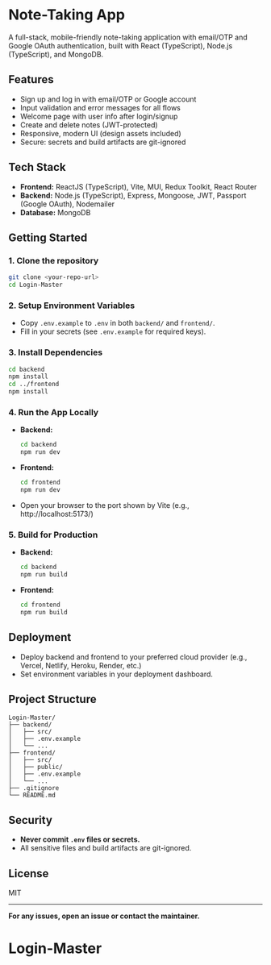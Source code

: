 # Note-Taking App

A full-stack, mobile-friendly note-taking application with email/OTP and Google OAuth authentication, built with React (TypeScript), Node.js (TypeScript), and MongoDB.

## Features
- Sign up and log in with email/OTP or Google account
- Input validation and error messages for all flows
- Welcome page with user info after login/signup
- Create and delete notes (JWT-protected)
- Responsive, modern UI (design assets included)
- Secure: secrets and build artifacts are git-ignored

## Tech Stack
- **Frontend:** ReactJS (TypeScript), Vite, MUI, Redux Toolkit, React Router
- **Backend:** Node.js (TypeScript), Express, Mongoose, JWT, Passport (Google OAuth), Nodemailer
- **Database:** MongoDB

## Getting Started

### 1. Clone the repository
```sh
git clone <your-repo-url>
cd Login-Master
```

### 2. Setup Environment Variables
- Copy `.env.example` to `.env` in both `backend/` and `frontend/`.
- Fill in your secrets (see `.env.example` for required keys).

### 3. Install Dependencies
```sh
cd backend
npm install
cd ../frontend
npm install
```

### 4. Run the App Locally
- **Backend:**
	```sh
	cd backend
	npm run dev
	```
- **Frontend:**
	```sh
	cd frontend
	npm run dev
	```
- Open your browser to the port shown by Vite (e.g., http://localhost:5173/)

### 5. Build for Production
- **Backend:**
	```sh
	cd backend
	npm run build
	```
- **Frontend:**
	```sh
	cd frontend
	npm run build
	```

## Deployment
- Deploy backend and frontend to your preferred cloud provider (e.g., Vercel, Netlify, Heroku, Render, etc.)
- Set environment variables in your deployment dashboard.

## Project Structure
```
Login-Master/
├── backend/
│   ├── src/
│   ├── .env.example
│   └── ...
├── frontend/
│   ├── src/
│   ├── public/
│   ├── .env.example
│   └── ...
├── .gitignore
└── README.md
```

## Security
- **Never commit `.env` files or secrets.**
- All sensitive files and build artifacts are git-ignored.

## License
MIT

---
**For any issues, open an issue or contact the maintainer.**
# Login-Master